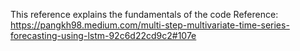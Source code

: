 This reference explains the fundamentals of the code
Reference: https://pangkh98.medium.com/multi-step-multivariate-time-series-forecasting-using-lstm-92c6d22cd9c2#107e
